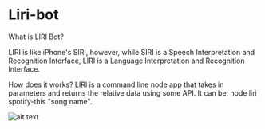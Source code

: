 # Liri-bot 
What is LIRI Bot?

LIRI is like iPhone's SIRI, however, while SIRI is a Speech Interpretation and Recognition Interface, LIRI is a Language Interpretation and Recognition Interface.

How does it works?
 LIRI is a command line node app that takes in parameters and returns the relative data using some API. It can be:
 node liri spotify-this "song name".  

![alt text](/images/png1)
